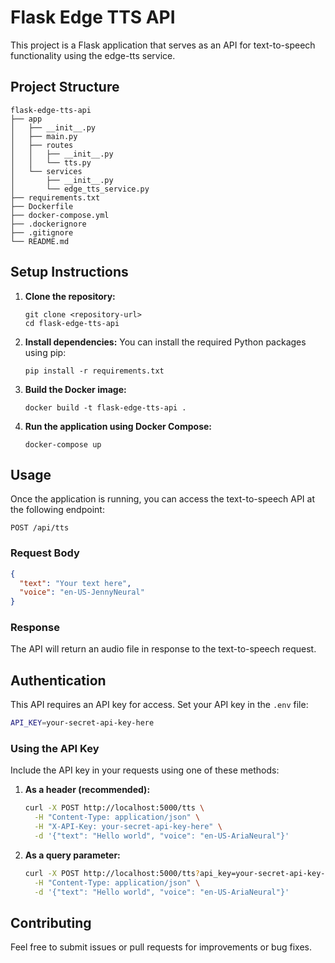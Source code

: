# Flask Edge TTS API

This project is a Flask application that serves as an API for text-to-speech functionality using the edge-tts service.

## Project Structure

```
flask-edge-tts-api
├── app
│   ├── __init__.py
│   ├── main.py
│   ├── routes
│   │   ├── __init__.py
│   │   └── tts.py
│   └── services
│       ├── __init__.py
│       └── edge_tts_service.py
├── requirements.txt
├── Dockerfile
├── docker-compose.yml
├── .dockerignore
├── .gitignore
└── README.md
```

## Setup Instructions

1. **Clone the repository:**
   ```
   git clone <repository-url>
   cd flask-edge-tts-api
   ```

2. **Install dependencies:**
   You can install the required Python packages using pip:
   ```
   pip install -r requirements.txt
   ```

3. **Build the Docker image:**
   ```
   docker build -t flask-edge-tts-api .
   ```

4. **Run the application using Docker Compose:**
   ```
   docker-compose up
   ```

## Usage

Once the application is running, you can access the text-to-speech API at the following endpoint:

```
POST /api/tts
```

### Request Body

```json
{
  "text": "Your text here",
  "voice": "en-US-JennyNeural"
}
```

### Response

The API will return an audio file in response to the text-to-speech request.

## Authentication

This API requires an API key for access. Set your API key in the `.env` file:

```bash
API_KEY=your-secret-api-key-here
```

### Using the API Key

Include the API key in your requests using one of these methods:

1. **As a header (recommended):**
   ```bash
   curl -X POST http://localhost:5000/tts \
     -H "Content-Type: application/json" \
     -H "X-API-Key: your-secret-api-key-here" \
     -d '{"text": "Hello world", "voice": "en-US-AriaNeural"}'
   ```

2. **As a query parameter:**
   ```bash
   curl -X POST http://localhost:5000/tts?api_key=your-secret-api-key-here \
     -H "Content-Type: application/json" \
     -d '{"text": "Hello world", "voice": "en-US-AriaNeural"}'
   ```

## Contributing

Feel free to submit issues or pull requests for improvements or bug fixes.